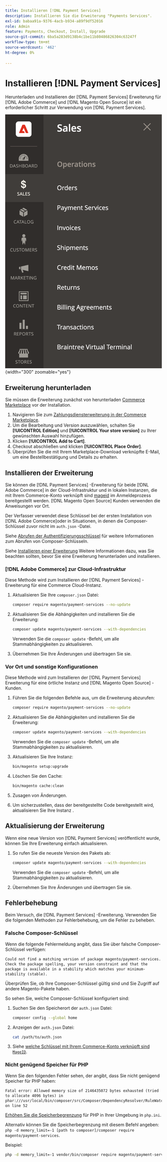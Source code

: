 ```yaml
---
title: Installieren [!DNL Payment Services]
description: Installieren Sie die Erweiterung "Payments Services".
exl-id: babaa91a-9376-4acb-b934-a89f9df52016
role: Admin
feature: Payments, Checkout, Install, Upgrade
source-git-commit: 6ba5a283d9138b4c1be11b80486826304c63247f
workflow-type: tm+mt
source-wordcount: '462'
ht-degree: 0%

---
```


# Installieren [!DNL Payment Services]

Herunterladen und Installieren der [!DNL Payment Services] Erweiterung für [!DNL Adobe Commerce] und [!DNL Magento Open Source] ist ein erforderlicher Schritt zur Verwendung von [!DNL Payment Services].

![[!DNL Payment Services] Admin-Ansicht der Erweiterung](assets/admin-view.png){width="300" zoomable="yes"}

## Erweiterung herunterladen

Sie müssen die Erweiterung zunächst von herunterladen [Commerce Marketplace](https://experienceleague.adobe.com/docs/commerce-admin/start/resources/commerce-marketplace.html) vor der Installation.

1. Navigieren Sie zum [Zahlungsdiensterweiterung in der Commerce Marketplace](https://commercemarketplace.adobe.com/magento-payment-services.html).
1. Um die Bearbeitung und Version auszuwählen, schalten Sie **[!UICONTROL Edition]** und **[!UICONTROL Your store version]** zu Ihrer gewünschten Auswahl hinzufügen.
1. Klicken **[!UICONTROL Add to Cart]**.
1. Checkout abschließen und klicken **[!UICONTROL Place Order]**.
1. Überprüfen Sie die mit Ihrem Marketplace-Download verknüpfte E-Mail, um eine Bestellbestätigung und Details zu erhalten.

## Installieren der Erweiterung

Sie können die [!DNL Payment Services] -Erweiterung für beide [!DNL Adobe Commerce] in der Cloud-Infrastruktur und in lokalen Instanzen, die mit Ihrem Commerce-Konto verknüpft sind [mageid](https://devdocs.magento.com/marketplace/sellers/profile-personal.html#field-descriptions) im Anmeldeprozess bereitgestellt werden. [!DNL Magento Open Source] Kunden verwenden die Anweisungen vor Ort.

Der Verfasser verwendet diese Schlüssel bei der ersten Installation von [!DNL Adobe Commerce]oder in Situationen, in denen die Composer-Schlüssel zuvor nicht im `auth.json` -Datei.

Siehe [Abrufen der Authentifizierungsschlüssel](https://devdocs.magento.com/guides/v2.4/install-gde/prereq/connect-auth.html) für weitere Informationen zum Abrufen von Composer-Schlüsseln.

Siehe [Installieren einer Erweiterung](https://devdocs.magento.com/guides/v2.4/install-gde/install/cli/extensions.html) Weitere Informationen dazu, was Sie beachten sollten, bevor Sie eine Erweiterung herunterladen und installieren.

### [!DNL Adobe Commerce] zur Cloud-Infrastruktur

Diese Methode wird zum Installieren der [!DNL Payment Services] -Erweiterung für eine Commerce Cloud-Instanz.

1. Aktualisieren Sie Ihre `composer.json` Datei:

   ```bash
   composer require magento/payment-services --no-update
   ```

1. Aktualisieren Sie die Abhängigkeiten und installieren Sie die Erweiterung:

   ```bash
   composer update magento/payment-services --with-dependencies
   ```

   Verwenden Sie die `composer update` -Befehl, um alle Stammabhängigkeiten zu aktualisieren.

1. Übernehmen Sie Ihre Änderungen und übertragen Sie sie.

### Vor Ort und sonstige Konfigurationen

Diese Methode wird zum Installieren der [!DNL Payment Services] Erweiterung für eine örtliche Instanz und [!DNL Magento Open Source] -Kunden.

1. Führen Sie die folgenden Befehle aus, um die Erweiterung abzurufen:

   ```bash
   composer require magento/payment-services --no-update
   ```

1. Aktualisieren Sie die Abhängigkeiten und installieren Sie die Erweiterung:

   ```bash
   composer update magento/payment-services --with-dependencies
   ```

   Verwenden Sie die `composer update` -Befehl, um alle Stammabhängigkeiten zu aktualisieren.

1. Aktualisieren Sie Ihre Instanz:

   ```bash
   bin/magento setup:upgrade
   ```

1. Löschen Sie den Cache:

   ```bash
   bin/magento cache:clean
   ```

1. Zusagen von Änderungen.
1. Um sicherzustellen, dass der bereitgestellte Code bereitgestellt wird, aktualisieren Sie Ihre Instanz .

## Aktualisierung der Erweiterung

Wenn eine neue Version von [!DNL Payment Services] veröffentlicht wurde, können Sie Ihre Erweiterung einfach aktualisieren.

1. So rufen Sie die neueste Version des Pakets ab:

   ```bash
   composer update magento/payment-services --with-dependencies
   ```

   Verwenden Sie die `composer update` -Befehl, um alle Stammabhängigkeiten zu aktualisieren.

1. Übernehmen Sie Ihre Änderungen und übertragen Sie sie.

## Fehlerbehebung

Beim Versuch, die [!DNL Payment Services] -Erweiterung. Verwenden Sie die folgenden Methoden zur Fehlerbehebung, um die Fehler zu beheben.

### Falsche Composer-Schlüssel

Wenn die folgende Fehlermeldung angibt, dass Sie über falsche Composer-Schlüssel verfügen:

```terminal
Could not find a matching version of package magento/payment-services. Check the package spelling, your version constraint and that the package is available in a stability which matches your minimum-stability (stable).
```

Überprüfen Sie, ob Ihre Composer-Schlüssel gültig sind und Sie Zugriff auf andere Magento-Pakete haben.

So sehen Sie, welche Composer-Schlüssel konfiguriert sind:

1. Suchen Sie den Speicherort der `auth.json` Datei:

   ```bash
   composer config --global home
   ```

1. Anzeigen der `auth.json` Datei:

   ```bash
   cat /path/to/auth.json
   ```

1. Siehe [welche Schlüssel mit Ihrem Commerce-Konto verknüpft sind `MageID`](https://devdocs.magento.com/guides/v2.4/install-gde/prereq/connect-auth.html).

### Nicht genügend Speicher für PHP

Wenn Sie den folgenden Fehler sehen, der angibt, dass Sie nicht genügend Speicher für PHP haben:

```terminal
Fatal error: Allowed memory size of 2146435072 bytes exhausted (tried to allocate 4096 bytes) in phar:///usr/local/bin/composer/src/Composer/DependencyResolver/RuleWatchGraph.php on line 52
```

[Erhöhen Sie die Speicherbegrenzung](https://devdocs.magento.com/cloud/project/magento-app-php-ini.html#increase-php-memory-limit) für PHP in Ihrer Umgebung in `php.ini`.

Alternativ können Sie die Speicherbegrenzung mit diesem Befehl angeben: `php -d memory_limit=-1 [path to composer]/composer require magento/payment-services`.

Beispiel:

```bash
php -d memory_limit=-1 vendor/bin/composer require magento/payment-services
```
